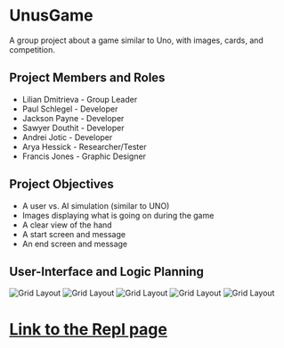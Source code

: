 # UnusGame
 A group project about a game similar to Uno, with images, cards, and competition.

##  Project Members and Roles
* Lilian Dmitrieva - Group Leader
* Paul Schlegel - Developer
* Jackson Payne - Developer
* Sawyer Douthit - Developer
* Andrei Jotic - Developer
* Arya Hessick - Researcher/Tester
* Francis Jones - Graphic Designer

## Project Objectives

* A user vs. AI simulation (similar to UNO)
* Images displaying what is going on during the game
* A clear view of the hand
* A start screen and message
* An end screen and message

## User-Interface and Logic Planning

 ![Grid Layout](https://github.com/LilianDm/UnusGame/blob/main/images/UnusGridLayout.png?raw=true)
 ![Grid Layout](https://github.com/LilianDm/UnusGame/blob/main/images/Cards/cards_0.png?raw=true)
 ![Grid Layout](https://github.com/LilianDm/UnusGame/blob/main/images/Cards/cards_1.png?raw=true)
 ![Grid Layout](https://github.com/LilianDm/UnusGame/blob/main/images/Cards/cards_2.png?raw=true)
 ![Grid Layout](https://github.com/LilianDm/UnusGame/blob/main/images/Cards/cards_3.png?raw=true)

#  [Link to the Repl page](https://replit.com/join/gnumiivyfg-9622884)
